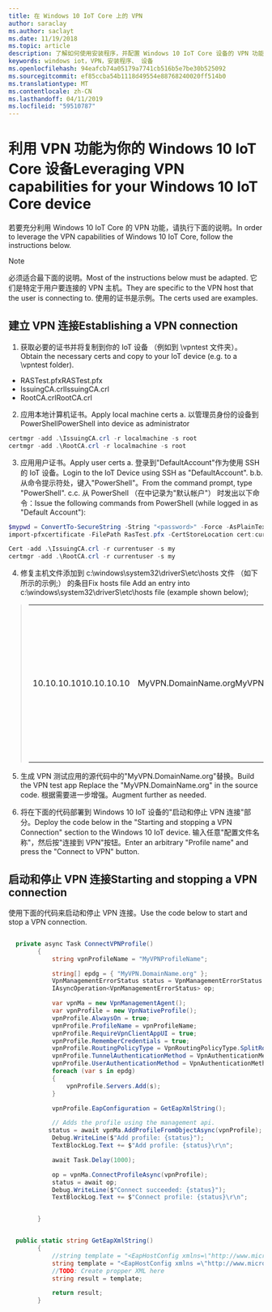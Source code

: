 ```yaml
---
title: 在 Windows 10 IoT Core 上的 VPN
author: saraclay
ms.author: saclayt
ms.date: 11/19/2018
ms.topic: article
description: 了解如何使用安装程序，并配置 Windows 10 IoT Core 设备的 VPN 功能。
keywords: windows iot，VPN，安装程序、 设备
ms.openlocfilehash: 94eafcb74a05179a7741cb516b5e7be30b525092
ms.sourcegitcommit: ef85ccba54b1118d49554e88768240020ff514b0
ms.translationtype: MT
ms.contentlocale: zh-CN
ms.lasthandoff: 04/11/2019
ms.locfileid: "59510787"
---
```

# <a name="leveraging-vpn-capabilities-for-your-windows-10-iot-core-device"></a><span data-ttu-id="72cb4-104">利用 VPN 功能为你的 Windows 10 IoT Core 设备</span><span class="sxs-lookup"><span data-stu-id="72cb4-104">Leveraging VPN capabilities for your Windows 10 IoT Core device</span></span>

<span data-ttu-id="72cb4-105">若要充分利用 Windows 10 IoT Core 的 VPN 功能，请执行下面的说明。</span><span class="sxs-lookup"><span data-stu-id="72cb4-105">In order to leverage the VPN capabilities of Windows 10 IoT Core, follow the instructions below.</span></span>

> [!NOTE]
> <span data-ttu-id="72cb4-106">必须适合最下面的说明。</span><span class="sxs-lookup"><span data-stu-id="72cb4-106">Most of the instructions below must be adapted.</span></span> <span data-ttu-id="72cb4-107">它们是特定于用户要连接的 VPN 主机。</span><span class="sxs-lookup"><span data-stu-id="72cb4-107">They are specific to the VPN host that the user is connecting to.</span></span> <span data-ttu-id="72cb4-108">使用的证书是示例。</span><span class="sxs-lookup"><span data-stu-id="72cb4-108">The certs used are examples.</span></span>

## <a name="establishing-a-vpn-connection"></a><span data-ttu-id="72cb4-109">建立 VPN 连接</span><span class="sxs-lookup"><span data-stu-id="72cb4-109">Establishing a VPN connection</span></span> 

1. <span data-ttu-id="72cb4-110">获取必要的证书并将复制到你的 IoT 设备 （例如到 \vpntest 文件夹）。</span><span class="sxs-lookup"><span data-stu-id="72cb4-110">Obtain the necessary certs and copy to your IoT device (e.g. to a \vpntest folder).</span></span>

* <span data-ttu-id="72cb4-111">RASTest.pfx</span><span class="sxs-lookup"><span data-stu-id="72cb4-111">RASTest.pfx</span></span>
* <span data-ttu-id="72cb4-112">IssuingCA.crl</span><span class="sxs-lookup"><span data-stu-id="72cb4-112">IssuingCA.crl</span></span>
* <span data-ttu-id="72cb4-113">RootCA.crl</span><span class="sxs-lookup"><span data-stu-id="72cb4-113">RootCA.crl</span></span>

2. <span data-ttu-id="72cb4-114">应用本地计算机证书。</span><span class="sxs-lookup"><span data-stu-id="72cb4-114">Apply local machine certs a.</span></span> <span data-ttu-id="72cb4-115">以管理员身份的设备到 PowerShell</span><span class="sxs-lookup"><span data-stu-id="72cb4-115">PowerShell into device as administrator</span></span>

```powershell
certmgr -add .\IssuingCA.crl -r localmachine -s root
certmgr -add .\RootCA.crl -r localmachine -s root
```

3. <span data-ttu-id="72cb4-116">应用用户证书。</span><span class="sxs-lookup"><span data-stu-id="72cb4-116">Apply user certs a.</span></span> <span data-ttu-id="72cb4-117">登录到"DefaultAccount"作为使用 SSH 的 IoT 设备。</span><span class="sxs-lookup"><span data-stu-id="72cb4-117">Login to the IoT Device using SSH as "DefaultAccount".</span></span>
<span data-ttu-id="72cb4-118">b.</span><span class="sxs-lookup"><span data-stu-id="72cb4-118">b.</span></span> <span data-ttu-id="72cb4-119">从命令提示符处，键入"PowerShell"。</span><span class="sxs-lookup"><span data-stu-id="72cb4-119">From the command prompt, type "PowerShell".</span></span>
<span data-ttu-id="72cb4-120">c.</span><span class="sxs-lookup"><span data-stu-id="72cb4-120">c.</span></span> <span data-ttu-id="72cb4-121">从 PowerShell （在中记录为"默认帐户"） 时发出以下命令：</span><span class="sxs-lookup"><span data-stu-id="72cb4-121">Issue the following commands from PowerShell (while logged in as "Default Account"):</span></span>

```powershell
$mypwd = ConvertTo-SecureString -String "<password>" -Force -AsPlainText
import-pfxcertificate -FilePath RasTest.pfx -CertStoreLocation cert:currentUser\my -Password $mypwd

Cert -add .\IssuingCA.crl -r currentuser -s my
certmgr -add .\RootCA.crl -r currentuser -s my
```

4. <span data-ttu-id="72cb4-122">修复主机文件添加到 c:\windows\system32\driverS\etc\hosts 文件 （如下所示的示例;） 的条目</span><span class="sxs-lookup"><span data-stu-id="72cb4-122">Fix hosts file Add an entry into c:\windows\system32\driverS\etc\hosts file (example shown below);</span></span>

> |    |    |    |
> |----|----| ---|
> | <span data-ttu-id="72cb4-123">10.10.10.10</span><span class="sxs-lookup"><span data-stu-id="72cb4-123">10.10.10.10</span></span> | <span data-ttu-id="72cb4-124">MyVPN.DomainName.org</span><span class="sxs-lookup"><span data-stu-id="72cb4-124">MyVPN.DomainName.org</span></span> | <span data-ttu-id="72cb4-125">根据需要使用 IP 地址和域的名称替换</span><span class="sxs-lookup"><span data-stu-id="72cb4-125">Replace with IP address and domain name as needed</span></span> |

5. <span data-ttu-id="72cb4-126">生成 VPN 测试应用的源代码中的"MyVPN.DomainName.org"替换。</span><span class="sxs-lookup"><span data-stu-id="72cb4-126">Build the VPN test app Replace the "MyVPN.DomainName.org" in the source code.</span></span> <span data-ttu-id="72cb4-127">根据需要进一步增强。</span><span class="sxs-lookup"><span data-stu-id="72cb4-127">Augment further as needed.</span></span>

6. <span data-ttu-id="72cb4-128">将在下面的代码部署到 Windows 10 IoT 设备的"启动和停止 VPN 连接"部分。</span><span class="sxs-lookup"><span data-stu-id="72cb4-128">Deploy the code below in the "Starting and stopping a VPN Connection" section to the Windows 10 IoT device.</span></span>
<span data-ttu-id="72cb4-129">输入任意"配置文件名称"，然后按"连接到 VPN"按钮。</span><span class="sxs-lookup"><span data-stu-id="72cb4-129">Enter an arbitrary "Profile name" and press the "Connect to VPN" button.</span></span> 


## <a name="starting-and-stopping-a-vpn-connection"></a><span data-ttu-id="72cb4-130">启动和停止 VPN 连接</span><span class="sxs-lookup"><span data-stu-id="72cb4-130">Starting and stopping a VPN connection</span></span>

<span data-ttu-id="72cb4-131">使用下面的代码来启动和停止 VPN 连接。</span><span class="sxs-lookup"><span data-stu-id="72cb4-131">Use the code below to start and stop a VPN connection.</span></span>

```csharp

  private async Task ConnectVPNProfile()
        {
            string vpnProfileName = "MyVPNProfileName";

            string[] epdg = { "MyVPN.DomainName.org" };
            VpnManagementErrorStatus status = VpnManagementErrorStatus.Ok;
            IAsyncOperation<VpnManagementErrorStatus> op;

            var vpnMa = new VpnManagementAgent();
            var vpnProfile = new VpnNativeProfile();
            vpnProfile.AlwaysOn = true;
            vpnProfile.ProfileName = vpnProfileName;
            vpnProfile.RequireVpnClientAppUI = true;
            vpnProfile.RememberCredentials = true;
            vpnProfile.RoutingPolicyType = VpnRoutingPolicyType.SplitRouting;
            vpnProfile.TunnelAuthenticationMethod = VpnAuthenticationMethod.Eap;
            vpnProfile.UserAuthenticationMethod = VpnAuthenticationMethod.Eap;
            foreach (var s in epdg)
            {
                vpnProfile.Servers.Add(s);
            }

            vpnProfile.EapConfiguration = GetEapXmlString();

            // Adds the profile using the management api.
           status = await vpnMa.AddProfileFromObjectAsync(vpnProfile);
            Debug.WriteLine($"Add profile: {status}");
            TextBlockLog.Text += $"Add profile: {status}\r\n";

            await Task.Delay(1000);

            op = vpnMa.ConnectProfileAsync(vpnProfile);
            status = await op;
            Debug.WriteLine($"Connect succeeded: {status}");
            TextBlockLog.Text += $"Connect profile: {status}\r\n";


        }


  public static string GetEapXmlString()
        {
            //string template = "<EapHostConfig xmlns=\"http://www.microsoft.com/provisioning/EapHostConfig\"><EapMethod><Type xmlns=\"http://www.microsoft.com/provisioning/EapCommon\">25</Type><VendorId xmlns=\"http://www.microsoft.com/provisioning/EapCommon\">0</VendorId><VendorType xmlns=\"http://www.microsoft.com/provisioning/EapCommon\">0</VendorType><AuthorId xmlns=\"http://www.microsoft.com/provisioning/EapCommon\">0</AuthorId></EapMethod><Config xmlns=\"http://www.microsoft.com/provisioning/EapHostConfig\"><Eap xmlns=\"http://www.microsoft.com/provisioning/BaseEapConnectionPropertiesV1\"><Type>25</Type><EapType xmlns=\"http://www.microsoft.com/provisioning/MsPeapConnectionPropertiesV1\"><ServerValidation><DisableUserPromptForServerValidation>true</DisableUserPromptForServerValidation><ServerNames></ServerNames><TrustedRootCA>d2 d3 8e ba 60 ca a1 c1 20 55 a2 e1 c8 3b 15 ad 45 01 10 c2 </TrustedRootCA><TrustedRootCA>d1 76 97 cc 20 6e d2 6e 1a 51 f5 bb 96 e9 35 6d 6d 61 0b 74 </TrustedRootCA></ServerValidation><FastReconnect>true</FastReconnect><InnerEapOptional>false</InnerEapOptional><Eap xmlns=\"http://www.microsoft.com/provisioning/BaseEapConnectionPropertiesV1\"><Type>13</Type><EapType xmlns=\"http://www.microsoft.com/provisioning/EapTlsConnectionPropertiesV1\"><CredentialsSource><CertificateStore><SimpleCertSelection>true</SimpleCertSelection></CertificateStore></CredentialsSource><ServerValidation><DisableUserPromptForServerValidation>true</DisableUserPromptForServerValidation><ServerNames></ServerNames><TrustedRootCA>d2 d3 8e ba 60 ca a1 c1 20 55 a2 e1 c8 3b 15 ad 45 01 10 c2 </TrustedRootCA><TrustedRootCA>d1 76 97 cc 20 6e d2 6e 1a 51 f5 bb 96 e9 35 6d 6d 61 0b 74 </TrustedRootCA></ServerValidation><DifferentUsername>false</DifferentUsername><PerformServerValidation xmlns=\"http://www.microsoft.com/provisioning/EapTlsConnectionPropertiesV2\">true</PerformServerValidation><AcceptServerName xmlns=\"http://www.microsoft.com/provisioning/EapTlsConnectionPropertiesV2\">false</AcceptServerName><TLSExtensions xmlns=\"http://www.microsoft.com/provisioning/EapTlsConnectionPropertiesV2\"><FilteringInfo xmlns=\"http://www.microsoft.com/provisioning/EapTlsConnectionPropertiesV3\"><EKUMapping><EKUMap><EKUName>AAD Conditional Access</EKUName><EKUOID>1.3.6.1.4.1.311.87</EKUOID></EKUMap></EKUMapping><ClientAuthEKUList Enabled=\"true\"><EKUMapInList><EKUName>AAD Conditional Access</EKUName></EKUMapInList></ClientAuthEKUList></FilteringInfo></TLSExtensions></EapType></Eap><EnableQuarantineChecks>false</EnableQuarantineChecks><RequireCryptoBinding>true</RequireCryptoBinding><PeapExtensions><PerformServerValidation xmlns=\"http://www.microsoft.com/provisioning/MsPeapConnectionPropertiesV2\">true</PerformServerValidation><AcceptServerName xmlns=\"http://www.microsoft.com/provisioning/MsPeapConnectionPropertiesV2\">false</AcceptServerName></PeapExtensions></EapType></Eap></Config></EapHostConfig>";
            string template = "<EapHostConfig xmlns =\"http://www.microsoft.com/provisioning/EapHostConfig\"><EapMethod><Type xmlns=\"http://www.microsoft.com/provisioning/EapCommon\">13</Type><VendorId xmlns=\"http://www.microsoft.com/provisioning/EapCommon\">0</VendorId><VendorType xmlns=\"http://www.microsoft.com/provisioning/EapCommon\">0</VendorType><AuthorId xmlns=\"http://www.microsoft.com/provisioning/EapCommon\">0</AuthorId></EapMethod><Config xmlns=\"http://www.microsoft.com/provisioning/EapHostConfig\"><Eap xmlns=\"http://www.microsoft.com/provisioning/BaseEapConnectionPropertiesV1\"><Type>13</Type><EapType xmlns=\"http://www.microsoft.com/provisioning/EapTlsConnectionPropertiesV1\"><CredentialsSource><CertificateStore><SimpleCertSelection>true</SimpleCertSelection></CertificateStore></CredentialsSource><ServerValidation><DisableUserPromptForServerValidation>false</DisableUserPromptForServerValidation><ServerNames></ServerNames><TrustedRootCA>b6 ea bf ba 48 be 09 c9 50 4f c6 ea 9b f5 74 dc a9 01 56 62 </TrustedRootCA></ServerValidation><DifferentUsername>false</DifferentUsername><PerformServerValidation xmlns=\"http://www.microsoft.com/provisioning/EapTlsConnectionPropertiesV2\">false</PerformServerValidation><AcceptServerName xmlns=\"http://www.microsoft.com/provisioning/EapTlsConnectionPropertiesV2\">false</AcceptServerName><TLSExtensions xmlns=\"http://www.microsoft.com/provisioning/EapTlsConnectionPropertiesV2\"><FilteringInfo xmlns=\"http://www.microsoft.com/provisioning/EapTlsConnectionPropertiesV3\"><CAHashList Enabled=\"true\"><IssuerHash>b6 ea bf ba 48 be 09 c9 50 4f c6 ea 9b f5 74 dc a9 01 56 62 </IssuerHash></CAHashList></FilteringInfo></TLSExtensions></EapType></Eap></Config></EapHostConfig>";
            //TODO: Create propper XML here
            string result = template;

            return result;
        }
```







